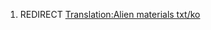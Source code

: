 1.  REDIRECT [Translation:Alien materials
    txt/ko](Translation:Alien_materials_txt/ko "wikilink")